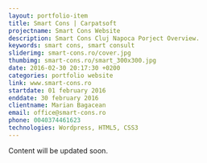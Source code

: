 ```yaml
---
layout: portfolio-item
title: Smart Cons | Carpatsoft
projectname: Smart Cons Website
description: Smart Cons Cluj Napoca Porject Overview.
keywords: smart cons, smart consult 
sliderimg: smart-cons.ro/cover.jpg
thumbimg: smart-cons.ro/smart_300x300.jpg
date: 2016-02-30 20:17:30 +0200
categories: portfolio website
link: www.smart-cons.ro
startdate: 01 february 2016
enddate: 30 february 2016
clientname: Marian Bagacean
email: office@smart-cons.ro
phone: 0040374461623
technologies: Wordpress, HTML5, CSS3
---
```


Content will be updated soon.